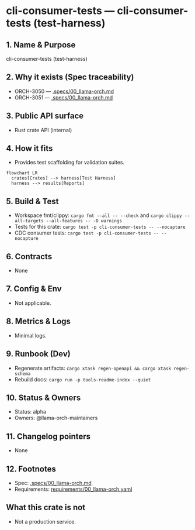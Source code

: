 # cli-consumer-tests — cli-consumer-tests (test-harness)

## 1. Name & Purpose

cli-consumer-tests (test-harness)

## 2. Why it exists (Spec traceability)

- ORCH-3050 — [.specs/00_llama-orch.md](../../.specs/00_llama-orch.md#orch-3050)
- ORCH-3051 — [.specs/00_llama-orch.md](../../.specs/00_llama-orch.md#orch-3051)


## 3. Public API surface

- Rust crate API (internal)

## 4. How it fits

- Provides test scaffolding for validation suites.

```mermaid
flowchart LR
  crates[Crates] --> harness[Test Harness]
  harness --> results[Reports]
```

## 5. Build & Test

- Workspace fmt/clippy: `cargo fmt --all -- --check` and `cargo clippy --all-targets --all-features
-- -D warnings`
- Tests for this crate: `cargo test -p cli-consumer-tests -- --nocapture`
- CDC consumer tests: `cargo test -p cli-consumer-tests -- --nocapture`


## 6. Contracts

- None


## 7. Config & Env

- Not applicable.

## 8. Metrics & Logs

- Minimal logs.

## 9. Runbook (Dev)

- Regenerate artifacts: `cargo xtask regen-openapi && cargo xtask regen-schema`
- Rebuild docs: `cargo run -p tools-readme-index --quiet`


## 10. Status & Owners

- Status: alpha
- Owners: @llama-orch-maintainers

## 11. Changelog pointers

- None

## 12. Footnotes

- Spec: [.specs/00_llama-orch.md](../../.specs/00_llama-orch.md)
- Requirements: [requirements/00_llama-orch.yaml](../../requirements/00_llama-orch.yaml)


## What this crate is not

- Not a production service.

